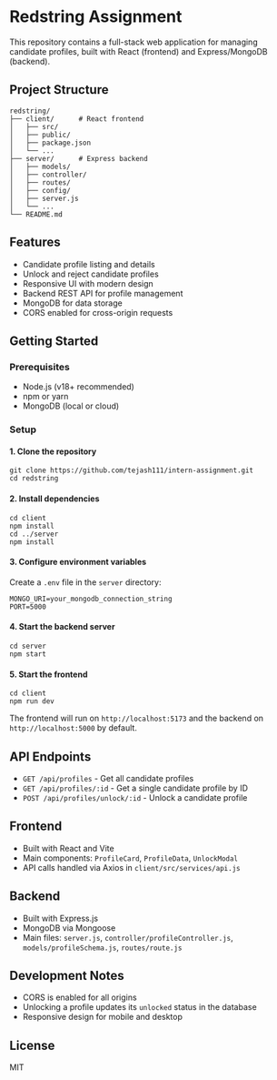 # Redstring Assignment

This repository contains a full-stack web application for managing candidate profiles, built with React (frontend) and Express/MongoDB (backend).

## Project Structure

```
redstring/
├── client/      # React frontend
│   ├── src/
│   ├── public/
│   ├── package.json
│   └── ...
├── server/      # Express backend
│   ├── models/
│   ├── controller/
│   ├── routes/
│   ├── config/
│   ├── server.js
│   └── ...
└── README.md
```

## Features
- Candidate profile listing and details
- Unlock and reject candidate profiles
- Responsive UI with modern design
- Backend REST API for profile management
- MongoDB for data storage
- CORS enabled for cross-origin requests

## Getting Started

### Prerequisites
- Node.js (v18+ recommended)
- npm or yarn
- MongoDB (local or cloud)

### Setup

#### 1. Clone the repository
```
git clone https://github.com/tejash111/intern-assignment.git
cd redstring
```

#### 2. Install dependencies
```
cd client
npm install
cd ../server
npm install
```

#### 3. Configure environment variables
Create a `.env` file in the `server` directory:
```
MONGO_URI=your_mongodb_connection_string
PORT=5000
```

#### 4. Start the backend server
```
cd server
npm start
```

#### 5. Start the frontend
```
cd client
npm run dev
```

The frontend will run on `http://localhost:5173` and the backend on `http://localhost:5000` by default.

## API Endpoints

- `GET /api/profiles` - Get all candidate profiles
- `GET /api/profiles/:id` - Get a single candidate profile by ID
- `POST /api/profiles/unlock/:id` - Unlock a candidate profile

## Frontend
- Built with React and Vite
- Main components: `ProfileCard`, `ProfileData`, `UnlockModal`
- API calls handled via Axios in `client/src/services/api.js`

## Backend
- Built with Express.js
- MongoDB via Mongoose
- Main files: `server.js`, `controller/profileController.js`, `models/profileSchema.js`, `routes/route.js`

## Development Notes
- CORS is enabled for all origins
- Unlocking a profile updates its `unlocked` status in the database
- Responsive design for mobile and desktop

## License
MIT
